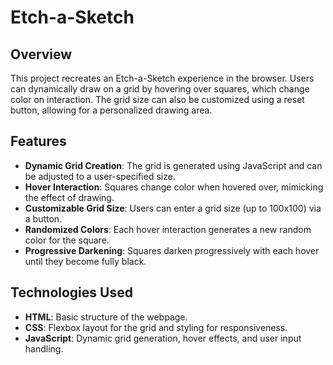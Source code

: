 # Etch-a-Sketch

## Overview
This project recreates an Etch-a-Sketch experience in the browser. Users can dynamically draw on a grid by hovering over squares, which change color on interaction. The grid size can also be customized using a reset button, allowing for a personalized drawing area.

## Features
- **Dynamic Grid Creation**: The grid is generated using JavaScript and can be adjusted to a user-specified size.
- **Hover Interaction**: Squares change color when hovered over, mimicking the effect of drawing.
- **Customizable Grid Size**: Users can enter a grid size (up to 100x100) via a button.
- **Randomized Colors**: Each hover interaction generates a new random color for the square.
- **Progressive Darkening**: Squares darken progressively with each hover until they become fully black.

## Technologies Used
- **HTML**: Basic structure of the webpage.
- **CSS**: Flexbox layout for the grid and styling for responsiveness.
- **JavaScript**: Dynamic grid generation, hover effects, and user input handling.

